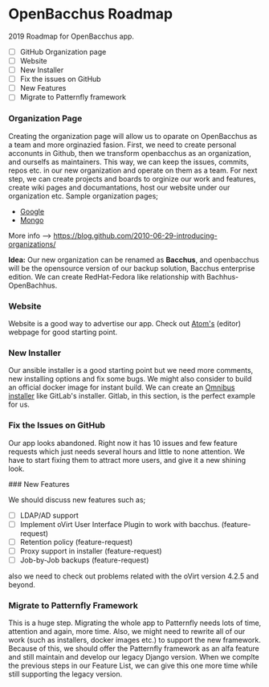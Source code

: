 # OpenBacchus Roadmap

2019 Roadmap for OpenBacchus app.


- [ ] GitHub Organization page
- [ ] Website
- [ ] New Installer
- [ ] Fix the issues on GitHub 
- [ ] New Features
- [ ] Migrate to Patternfly framework 

### Organization Page

Creating the organization page will allow us to oparate on OpenBacchus as a team and more orginazied fasion. First, we need to create personal acconunts in Github, then we transform openbacchus as an organization, and ourselfs as maintainers. This way, we can keep the issues, commits, repos etc. in our new organization and operate on them as a team. For next step, we can create projects and boards to orginize our work and features, create wiki pages and documantations, host our website under our organization etc. Sample organization pages;

- [Google](https://github.com/google)
- [Mongo](https://github.com/topics/mongodb)

More info --> https://blog.github.com/2010-06-29-introducing-organizations/

**Idea:** Our new organization can be renamed as **Bacchus**, and openbacchus will be the opensource version of our backup solution, Bacchus enterprise edition. We can create RedHat-Fedora like relationship with Bachhus-OpenBachhus. 

### Website

Website is a good way to advertise our app. Check out [Atom's](https://atom.io/) (editor) webpage for good starting point. 

### New Installer

Our ansible installer is a good starting point but we need more comments, new installing options and fix some bugs. We might also consider to build an official docker image for instant build. We can create an [Omnibus installer](https://github.com/chef/omnibus) like GitLab's installer. Gitlab, in this section, is the perfect example for us.

### Fix the Issues on GitHub

Our app looks abandoned. Right now it has 10 issues and few feature requests which just needs several hours and little to none attention. We have to start fixing them to attract more users, and give it a new shining look.  

### New Features

We should discuss new features such as;

- [ ] LDAP/AD support
- [ ] Implement oVirt User Interface Plugin to work with bacchus. (feature-request)
- [ ] Retention policy (feature-request) 
- [ ] Proxy support in installer (feature-request)
- [ ] Job-by-Job backups (feature-request)

also we need to check out problems related with the oVirt version 4.2.5 and beyond.

### Migrate to Patternfly Framework

This is a huge step. Migrating the whole app to Patternfly needs lots of time, attention and again, more time. Also, we might need to rewrite all of our work (such as installers, docker images etc.) to support the new framework. Because of this, we should offer the Patternfly framework as an alfa feature and still maintain and develop our legacy Django version. When we complte the previous steps in our Feature List, we can give this one more time while still supporting the legacy version.  
